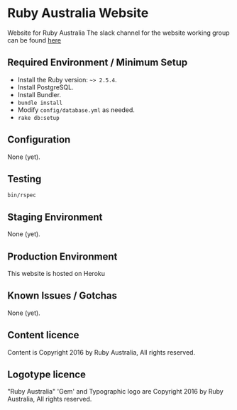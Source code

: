Ruby Australia Website
=========================================================================

Website for Ruby Australia
The slack channel for the website working group can be found
[here](https://rubyau.slack.com/messages/ruby-au-website/)


Required Environment / Minimum Setup
------------------------------------

* Install the Ruby version: `~> 2.5.4`.
* Install PostgreSQL.
* Install Bundler.
* `bundle install`
* Modify `config/database.yml` as needed.
* `rake db:setup`


Configuration
-------------

None (yet).


Testing
-------

`bin/rspec`


Staging Environment
-------------------

None (yet).


Production Environment
----------------------

This website is hosted on Heroku


Known Issues / Gotchas
----------------------

None (yet).


Content licence
---------------

Content is Copyright 2016 by Ruby Australia, All rights reserved.


Logotype licence
----------------

"Ruby Australia" 'Gem' and Typographic logo are Copyright 2016 by Ruby Australia,
All rights reserved.
